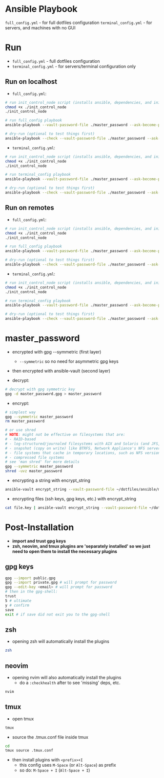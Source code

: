 # Ansible Playbook

`full_config.yml` - for full dotfiles configuration
`terminal_config.yml` - for servers, and machines with no GUI


# Run

- `full_config.yml` - full dotfiles configuration
- `terminal_config.yml` - for servers/terminal configuration only

## Run on localhost

- `full_config.yml`:
```bash
# run init_control_node script (installs ansible, dependencies, and initializes master_password with gpg)
chmod +x ./init_control_node
./init_control_node

# run full_config playbook
ansible-playbook --vault-password-file ./master_password --ask-become-pass full_config.yml

# dry-run (optional to test things first)
ansible-playbook --check --vault-password-file ./master_password --ask-become-pass full_config.yml
```

- `terminal_config.yml`:
```bash
# run init_control_node script (installs ansible, dependencies, and initializes master_password with gpg)
chmod +x ./init_control_node
./init_control_node

# run terminal_config playbook
ansible-playbook --vault-password-file ./master_password --ask-become-pass terminal_config.yml

# dry-run (optional to test things first)
ansible-playbook --check --vault-password-file ./master_password --ask-become-pass terminal_config.yml
```

## Run on remotes

- `full_config.yml`:
```bash
# run init_control_node script (installs ansible, dependencies, and initializes master_password with gpg)
chmod +x ./init_control_node
./init_control_node

# run full_config playbook
ansible-playbook --vault-password-file ./master_password --ask-become-pass -i inventory/hosts.ini full_config.yml

# dry-run (optional to test things first)
ansible-playbook --check --vault-password-file ./master_password --ask-become-pass -i inventory/hosts.ini full_config.yml
```

- `terminal_config.yml`:
```bash
# run init_control_node script (installs ansible, dependencies, and initializes master_password with gpg)
chmod +x ./init_control_node
./init_control_node

# run terminal_config playbook
ansible-playbook --vault-password-file ./master_password --ask-become-pass -i inventory/hosts.ini terminal_config.yml

# dry-run (optional to test things first)
ansible-playbook --check --vault-password-file ./master_password --ask-become-pass -i inventory/hosts.ini terminal_config.yml
```

# master_password

- encrypted with gpg --symmetric (first layer)
  - `--symmetric` so no need for asymmetric gpg keys
- then encrypted with ansible-vault (second layer)

- decrypt:

```bash
# decrypt with gpg symmetric key
gpg -d master_password.gpg > master_password
```

- encrypt:

```bash
# simplest way
gpg --symmetric master_password
rm master_password

# or use shred
# NOTE: might not be effective on filesystems that are:
# - RAID-based
# - log-structured/journaled filesystems with AIX and Solaris (and JFS, ReiserFS, XFS, Ext3, etc.)
# - snapshot (copy on write) like BTRFS, Network Appliance's NFS server
# - file systems that cache in temporary locations, such as NFS version 3 clients
# - compressed file systems
# see 'man shred' for more details
gpg --symmetric master_password
shred -uvz master_password
```

- encrypting a string with encrypt_string

```bash
ansible-vault encrypt_string --vault-password-file ~/dotfiles/ansible/master_password "string to encrypt" --name "VERY_SECRET_VARIABLE_NAME"
```

- encrypting files (ssh keys, gpg keys, etc.) with encrypt_string

```bash
cat file.key | ansible-vault encrypt_string --vault-password-file ~/dotfiles/ansible/master_password --stdin-name "file.key"
```

# Post-Installation

- **import and trust gpg keys**
- **zsh, neovim, and tmux plugins are 'separately installed' so we just need to open them to install the necessary plugins**

## gpg keys

```bash
gpg --import public.gpg
gpg --import private.gpg # will prompt for password
gpg --edit-key <email> # will prompt for password
# then in the gpg-shell:
trust
5 # ultimate
y # confirm
save
exit # if save did not exit you to the gpg-shell
```

## zsh

- opening zsh will automatically install the plugins

```bash
zsh
```

## neovim

- opening nvim will also automatically install the plugins
  - do a `:checkhealth` after to see 'missing' deps, etc.

```bash
nvim
```

## tmux

- open tmux

```bash
tmux
```

- source the .tmux.conf file inside tmux

```bash
cd
tmux source .tmux.conf
```

- then install plugins with `<prefix>+I`
  - this config uses `M-Space` (or `Alt-Space`) as prefix
  - so do: `M-Space + I` (`Alt-Space + I`)
